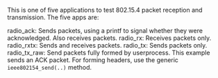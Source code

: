 This is one of five  applications to test 802.15.4 packet reception
and transmission. The five apps are:

radio_ack: Sends packets, using a printf to signal whether they were
           acknowledged. Also receives packets.
radio_rx: Receives packets only.
radio_rxtx: Sends and receives packets.
radio_tx: Sends packets only.
radio_tx_raw: Send packets fully formed by userprocess. This example sends an ACK packet. For forming headers, use the generic `ieee802154_send(..)` method. 